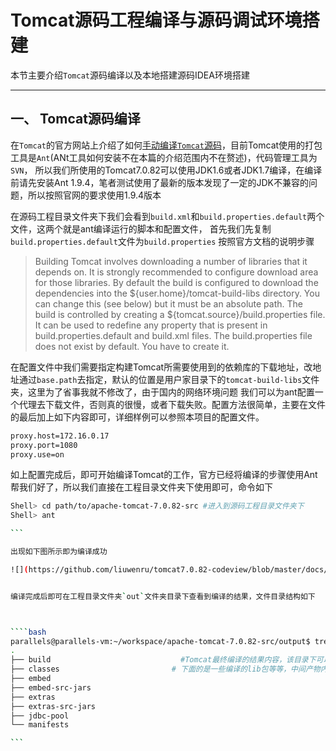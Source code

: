 #  Tomcat源码工程编译与源码调试环境搭建

本节主要介绍`Tomcat`源码编译以及本地搭建源码IDEA环境搭建

--------------------

## 一、 Tomcat源码编译

在`Tomcat`的官方网站上介绍了如何[手动编译`Tomcat`源码](https://tomcat.apache.org/tomcat-7.0-doc/building.html)，目前Tomcat使用的打包工具是`Ant`(ANt工具如何安装不在本篇的介绍范围内不在赘述)，代码管理工具为`SVN`，
所以我们所使用的Tomcat7.0.82可以使用JDK1.6或者JDK1.7编译，在编译前请先安装Ant 1.9.4，笔者测试使用了最新的版本发现了一定的JDK不兼容的问题，所以按照官网的要求使用1.9.4版本

在源码工程目录文件夹下我们会看到`build.xml`和`build.properties.default`两个文件，这两个就是ant编译运行的脚本和配置文件，
首先我们先复制`build.properties.default`文件为`build.properties` 按照官方文档的说明步骤
> Building Tomcat involves downloading a number of libraries that it depends on. It is strongly recommended to configure download area for those libraries.
>  By default the build is configured to download the dependencies into the ${user.home}/tomcat-build-libs directory. You can change this (see below) but it must be an absolute path.
The build is controlled by creating a ${tomcat.source}/build.properties file. It can be used to redefine any property that is present in build.properties.default and build.xml files. The build.properties file does not exist by default. You have to create it.

 在配置文件中我们需要指定构建Tomcat所需要使用到的依赖库的下载地址，改地址通过`base.path`去指定，默认的位置是用户家目录下的`tomcat-build-libs`文件夹，这里为了省事我就不修改了，由于国内的网络环境问题
 我们可以为ant配置一个代理去下载文件，否则真的很慢，或者下载失败。配置方法很简单，主要在文件的最后加上如下内容即可，详细样例可以参照本项目的配置文件。

 ```bash
proxy.host=172.16.0.17
proxy.port=1080
proxy.use=on
 ```

 如上配置完成后，即可开始编译Tomcat的工作，官方已经将编译的步骤使用Ant帮我们好了，所以我们直接在工程目录文件夹下使用即可，命令如下
````bash
Shell> cd path/to/apache-tomcat-7.0.82-src #进入到源码工程目录文件夹下
Shell> ant                                                             #开始进行编译

```

出现如下图所示即为编译成功

![](https://github.com/liuwenru/tomcat7.0.82-codeview/blob/master/docs/images/antbuildsuccess.png)


编译完成后即可在工程目录文件夹`out`文件夹目录下查看到编译的结果，文件目录结构如下



````bash
parallels@parallels-vm:~/workspace/apache-tomcat-7.0.82-src/output$ tree  -L 1
.
├── build                             #Tomcat最终编译的结果内容，该目录下可以清晰的看见我们熟悉的conf bin lib 等目录
├── classes                         # 下面的是一些编译的lib包等等，中间产物内容，其中extras就是Tomcat官网提供的一些拓展包，例如Tomcat使用Log4j作为日志输出的jar包等等
├── embed
├── embed-src-jars
├── extras
├── extras-src-jars
├── jdbc-pool
└── manifests

```




























